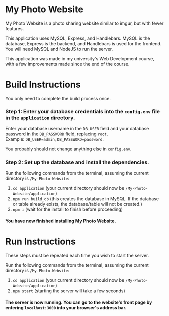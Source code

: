 # My Photo Website
My Photo Website is a photo sharing website similar to imgur, but with fewer features.

This application uses MySQL, Express, and Handlebars. MySQL is the database, Express is the backend, and Handlebars is used for the frontend.
You will need MySQL and NodeJS to run the server.

This application was made in my university's Web Development course, with a few improvements made since the end of the course.

# Build Instructions
You only need to complete the build process once.

### Step 1: Enter your database credentials into the `config.env` file in the `application` directory.
Enter your database username in the `DB_USER` field and your database password in the `DB_PASSWORD` field, replacing `root`.\
Example: `DB_USER=admin`, `DB_PASSWORD=password`.

You probably should not change anything else in `config.env`.

### Step 2: Set up the database and install the dependencies.
Run the following commands from the terminal, assuming the current directory is `/My-Photo-Website`:
1. `cd application` (your current directory should now be `/My-Photo-Website/application`)
2. `npm run build_db` (this creates the database in MySQL. If the database or table already exists,
the database/table will not be created.)
3. `npm i` (wait for the install to finish before proceeding)

#### You have now finished installing My Photo Website.

# Run Instructions
These steps must be repeated each time you wish to start the server.

Run the following commands from the terminal, assuming the current directory is `/My-Photo-Website`:
1. `cd application` (your current directory should now be `/My-Photo-Website/application`)
2. `npm start` (starting the server will take a few seconds)

#### The server is now running. You can go to the website's front page by entering `localhost:3000` into your browser's address bar.